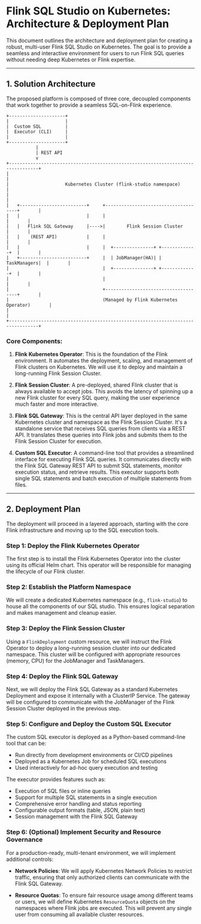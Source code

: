 # Flink SQL Studio on Kubernetes: Architecture & Deployment Plan

This document outlines the architecture and deployment plan for creating a robust, multi-user Flink SQL Studio on Kubernetes. The goal is to provide a seamless and interactive environment for users to run Flink SQL queries without needing deep Kubernetes or Flink expertise.

---

## 1. Solution Architecture

The proposed platform is composed of three core, decoupled components that work together to provide a seamless SQL-on-Flink experience.

```
+---------------------+
|                     |
|  Custom SQL         |
|  Executor (CLI)     |
|                     |
+---------------------+
           |
           | REST API
           v
+---------------------------------------------------------------------------------+
|                                                                                 |
|                     Kubernetes Cluster (flink-studio namespace)                |
|                                                                                 |
|   +-------------------------+     +-------------------------------------+       |
|   |                         |     |                                     |       |
|   |   Flink SQL Gateway     |---->|        Flink Session Cluster       |       |
|   |    (REST API)           |     |                                     |       |
|   |                         |     |  +---------------+ +-------------+  |       |
|   +-------------------------+     |  | JobManager(HA)| | TaskManagers|  |       |
|                                   |  +---------------+ +-------------+  |       |
|                                   |                                     |       |
|                                   +-------------------------------------+       |
|                                   (Managed by Flink Kubernetes Operator)       |
|                                                                                 |
+---------------------------------------------------------------------------------+
```

### Core Components:

1.  **Flink Kubernetes Operator**: This is the foundation of the Flink environment. It automates the deployment, scaling, and management of Flink clusters on Kubernetes. We will use it to deploy and maintain a long-running Flink Session Cluster.

2.  **Flink Session Cluster**: A pre-deployed, shared Flink cluster that is always available to accept jobs. This avoids the latency of spinning up a new Flink cluster for every SQL query, making the user experience much faster and more interactive.

3.  **Flink SQL Gateway**: This is the central API layer deployed in the same Kubernetes cluster and namespace as the Flink Session Cluster. It's a standalone service that receives SQL queries from clients via a REST API. It translates these queries into Flink jobs and submits them to the Flink Session Cluster for execution.

4.  **Custom SQL Executor**: A command-line tool that provides a streamlined interface for executing Flink SQL queries. It communicates directly with the Flink SQL Gateway REST API to submit SQL statements, monitor execution status, and retrieve results. This executor supports both single SQL statements and batch execution of multiple statements from files.

---

## 2. Deployment Plan

The deployment will proceed in a layered approach, starting with the core Flink infrastructure and moving up to the SQL execution tools.

### **Step 1: Deploy the Flink Kubernetes Operator**

The first step is to install the Flink Kubernetes Operator into the cluster using its official Helm chart. This operator will be responsible for managing the lifecycle of our Flink cluster.

### **Step 2: Establish the Platform Namespace**

We will create a dedicated Kubernetes namespace (e.g., `flink-studio`) to house all the components of our SQL studio. This ensures logical separation and makes management and cleanup easier.

### **Step 3: Deploy the Flink Session Cluster**

Using a `FlinkDeployment` custom resource, we will instruct the Flink Operator to deploy a long-running session cluster into our dedicated namespace. This cluster will be configured with appropriate resources (memory, CPU) for the JobManager and TaskManagers.

### **Step 4: Deploy the Flink SQL Gateway**

Next, we will deploy the Flink SQL Gateway as a standard Kubernetes Deployment and expose it internally with a ClusterIP Service. The gateway will be configured to communicate with the JobManager of the Flink Session Cluster deployed in the previous step.

### **Step 5: Configure and Deploy the Custom SQL Executor**

The custom SQL executor is deployed as a Python-based command-line tool that can be:

- Run directly from development environments or CI/CD pipelines
- Deployed as a Kubernetes Job for scheduled SQL executions
- Used interactively for ad-hoc query execution and testing

The executor provides features such as:

- Execution of SQL files or inline queries
- Support for multiple SQL statements in a single execution
- Comprehensive error handling and status reporting
- Configurable output formats (table, JSON, plain text)
- Session management with the Flink SQL Gateway

### **Step 6: (Optional) Implement Security and Resource Governance**

For a production-ready, multi-tenant environment, we will implement additional controls:

- **Network Policies**: We will apply Kubernetes Network Policies to restrict traffic, ensuring that only authorized clients can communicate with the Flink SQL Gateway.

- **Resource Quotas**: To ensure fair resource usage among different teams or users, we will define Kubernetes `ResourceQuota` objects on the namespaces where Flink jobs are executed. This will prevent any single user from consuming all available cluster resources.
